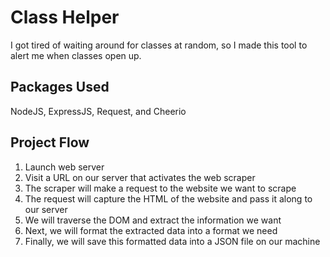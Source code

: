 # Class Helper

I got tired of waiting around for classes at random, so I made this tool to alert me when classes open up.

## Packages Used

NodeJS, ExpressJS, Request, and Cheerio

## Project Flow

1. Launch web server
2. Visit a URL on our server that activates the web scraper
3. The scraper will make a request to the website we want to scrape
4. The request will capture the HTML of the website and pass it along to our server
5. We will traverse the DOM and extract the information we want
6. Next, we will format the extracted data into a format we need
7. Finally, we will save this formatted data into a JSON file on our machine
